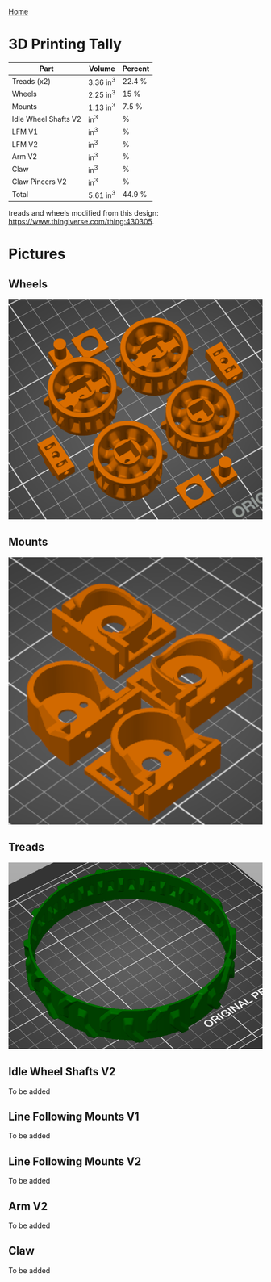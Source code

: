 [Home](main)

# 3D Printing Tally
| Part | Volume | Percent |
|------|--------|---------|
| Treads (x2) | 3.36 in<sup>3</sup>  | 22.4 % |
| Wheels | 2.25 in<sup>3</sup>| 15 %|
| Mounts | 1.13 in<sup>3</sup>| 7.5 % |
| Idle Wheel Shafts V2 | in<sup>3</sup>| % |
| LFM V1 | in<sup>3</sup>| % |
| LFM V2 | in<sup>3</sup>| % |
| Arm V2 | in<sup>3</sup>| % |
| Claw | in<sup>3</sup>| % |
| Claw Pincers V2 | in<sup>3</sup>| % |
| Total | 5.61 in<sup>3</sup>| 44.9 %|

treads and wheels modified from this design: https://www.thingiverse.com/thing:430305.

# Pictures
## Wheels
<img src="../../images/3mf/wheels.png" alt="Screenshot" width="600"/>

## Mounts
<img src="../../images/3mf/mounts.png" alt="Screenshot" width="600"/>

## Treads
<img src="../../images/3mf/treads.png" alt="Screenshot" width="600"/>

## Idle Wheel Shafts V2
To be added

## Line Following Mounts V1
To be added

## Line Following Mounts V2
To be added

## Arm V2
To be added

## Claw
To be added